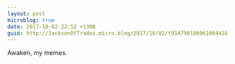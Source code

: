 ```yaml
---
layout: post
microblog: true
date: 2017-10-02 22:52 +1300
guid: http://JacksonOfTrades.micro.blog/2017/10/02/t914790186961084416.html
---
```

Awaken, my memes.
